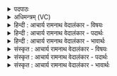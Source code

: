<details><summary>पदपाठः</summary>

प्र꣡ति꣢꣯। स्या। सू꣣न꣡री꣢। सु꣣। न꣡री꣢꣯। ज꣡नी꣢꣯। व्यु꣣च्छ꣡न्ती꣢। वि꣣। उच्छ꣡न्ती꣢। प꣡रि꣢꣯। स्व꣡सुः꣢꣯। दि꣣वः꣢। अ꣣दर्शि। दुहिता꣢। १७२५।
</details>

<details><summary>अधिमन्त्रम् (VC)</summary>

- उषाः
- वामदेवो गौतमः
- गायत्री
- षड्जः
</details>

<details><summary>हिन्दी : आचार्य रामनाथ वेदालंकार - विषयः</summary>

प्रथम मन्त्र में भौतिक उषा के दृष्टान्त से दिव्य उषा का वर्णन किया गया है।
</details>

<details><summary>हिन्दी : आचार्य रामनाथ वेदालंकार - पदार्थः</summary>

पदार्थान्वयभाषाः -  प्रथम—प्राकृतिक उषा के पक्ष में। (सूनरी) उत्तम नेत्री, (जनी) प्रकाश की जननी, (स्वसुः) बहिन रात्रि के (परि) समाप्तिकाल में (व्युच्छन्ती) अँधेरे को हटाती हुई, (दिवः) द्युलोक की (दुहिता) पुत्री (स्या) वह उषा (प्रति अदर्शि) पूर्व दिशा में दिखायी दे रही है ॥ द्वितीय—दिव्य उषा के पक्ष में। (सूनरी) योगमार्ग में उत्तम नेतृत्व करनेवाली, (जनी) मोक्ष की जननी, (स्वसुः) संसारमार्ग पर डालनेवाली अविद्या की (परि) समाप्ति पर (व्युच्छन्ती) उदित होती हुई, (दिवः) प्रकाशमय सविकल्पक समाधि की (दुहिता) पुत्री-तुल्य (स्या) वह ऋतम्भरा प्रज्ञा (प्रति अदर्शि) साक्षात् अनुभव में आ रही है ॥१॥ यहाँ श्लेष और स्वभावोक्ति अलङ्कार हैं ॥१॥
</details>

<details><summary>हिन्दी : आचार्य रामनाथ वेदालंकार - भावार्थः</summary>

भावार्थभाषाः -  १. ऋ० ४।५२।१। २. ऋग्भाष्ये दयानन्दर्षिर्मन्त्रेऽस्मिन्नुषस इव स्त्रिया गुणानाह।
</details>

<details><summary>संस्कृत : आचार्य रामनाथ वेदालंकार - विषयः</summary>

तत्रादौ भौतिकोषर्दृष्टान्तेन दिव्यामुषसं वर्णयति।
</details>

<details><summary>संस्कृत : आचार्य रामनाथ वेदालंकार - पदार्थः</summary>

पदार्थान्वयभाषाः -  प्रथमः—प्राकृतिक्या उषसः पक्षे। (सूनरी) प्रकाशस्य सुनेत्री, (जनी) सूर्यस्य जनयित्री, (स्वसुः) स्वसृस्थानीयाया रात्रेः (परि) पर्यवसानकाले (व्युच्छन्ती) तमो विवासयन्ती। [वि पूर्वः उछी विवासे भ्वादिस्तुदादिश्च।] (दिवः) द्योतमानस्य द्युलोकस्य (दुहिता) पुत्रीस्थानीया (स्या) सा उषाः (प्रति-अदर्शि) प्राच्यां दिशि प्रतिदृश्यते ॥ द्वितीयः—दिव्याया उषसः पक्षे। (सूनरी) योगमार्गे सुष्ठु नेतृत्वकारिणी, (जनी) निःश्रेयसस्य जनयित्री, (स्वसुः) संसारमार्गे प्रक्षेप्त्र्या अविद्यायाः (परि) पर्यवसाने (व्युच्छन्ती) उदयन्ती, (दिवः) प्रकाशमयस्य सविकल्पकसमाधेः (दुहिता) पुत्रीव विद्यमाना (स्या) सा उषाः ऋतम्भरा प्रज्ञा (प्रति-अदर्शि) प्रतिदृश्यते, साक्षादनुभूयते ॥१॥२ अत्र श्लेषः स्वभावोक्तिश्चालङ्कारः ॥१॥
</details>

<details><summary>संस्कृत : आचार्य रामनाथ वेदालंकार - भावार्थः</summary>

भावार्थभाषाः -  यथा प्राकृतिक्युषा रात्रेर्निविडं तमो निवार्य भूतले प्रकाशं जनयति तथैव योगमार्गे ऋतम्भरा प्रज्ञा योगविघ्नानपास्याध्यात्मप्रसादं प्रयच्छति ॥१॥ जैसे प्राकृतिक उषा रात्रि के घोर अँधेरे को हटाकर भूतल पर प्रकाश उत्पन्न करती है, वैसे ही योगमार्ग में ऋतम्भरा प्रज्ञा योग के विघ्नों को दूर करके, अध्यात्म-प्रसाद देती है ॥१॥
</details>